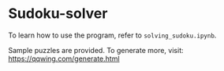 # Sudoku-solver

To learn how to use the program, refer to `solving_sudoku.ipynb`.

Sample puzzles are provided. To generate more, visit:
https://qqwing.com/generate.html
